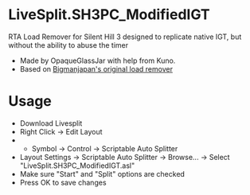 # LiveSplit.SH3PC_ModifiedIGT
RTA Load Remover for Silent Hill 3 designed to replicate native IGT, but without the ability to abuse the timer

* Made by OpaqueGlassJar with help from Kuno.
* Based on [Bigmanjapan's original load remover](https://github.com/Bigmanjapan/LivesplitASLscripts/blob/master/Silent%20Hill%203%20PC%20RTA%20load%20remover/SH3PC_RTA_no_loads.asl)

# Usage

* Download Livesplit
* Right Click -> Edit Layout
* + Symbol -> Control -> Scriptable Auto Splitter
* Layout Settings -> Scriptable Auto Splitter -> Browse... -> Select "LiveSplit.SH3PC_ModifiedIGT.asl"
* Make sure "Start" and "Split" options are checked
* Press OK to save changes
